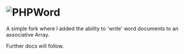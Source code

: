 # ![PHPWord](https://rawgit.com/PHPOffice/PHPWord/develop/docs/images/phpword.svg "PHPWord")
A simple fork where I added the ability to 'write' word documents to an associative Array.

Further docs will follow.
